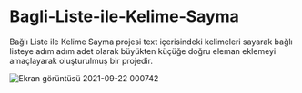 # Bagli-Liste-ile-Kelime-Sayma
Bağlı Liste ile Kelime Sayma projesi text  içerisindeki kelimeleri sayarak bağlı listeye adım  adım adet olarak büyükten küçüğe doğru eleman eklemeyi amaçlayarak oluşturulmuş bir projedir.


![Ekran görüntüsü 2021-09-22 000742](https://user-images.githubusercontent.com/64642152/134247952-570ff67b-115a-42b8-9b1e-b4bfb4d36445.jpg)
